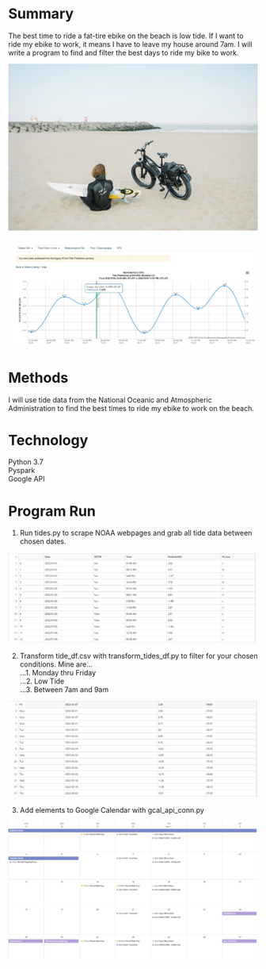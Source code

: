 # Summary
The best time to ride a fat-tire ebike on the beach is low tide. If I want to ride my ebike to work, it means I have to leave my house around 7am. I will write a program
to find and filter the best days to ride my bike to work. 

![Alt Text](images/bike.jpg?raw=true "ebike on beach")

![Alt Text](images/tides.JPG?raw=true "tide chart")


# Methods
I will use tide data from the National Oceanic and Atmospheric Administration to find the best times to ride my ebike to work on the beach. 

# Technology
Python 3.7 <br>
Pyspark <br>
Google API <br>

# Program Run

1. Run tides.py to scrape NOAA webpages and grab all tide data between chosen dates.

![Alt Text](images/tides_data.JPG?raw=true "tide data")

2. Transform tide_df.csv with transform_tides_df.py to filter for your chosen conditions. Mine are...<br>
...1. Monday thru Friday <br>
...2. Low Tide <br>
...3. Between 7am and 9am <br>

![Alt Text](images/tides_transformed.JPG?raw=true "tide data")

3. Add elements to Google Calendar with gcal_api_conn.py

![Alt Text](images/calendar.JPG?raw=true "calendar")
